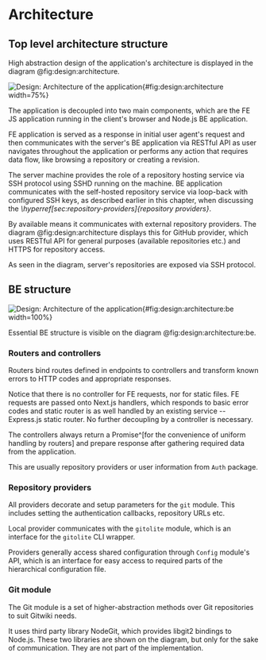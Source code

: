 # Architecture

## Top level architecture structure

High abstraction design of the application's architecture is displayed in the diagram @fig:design:architecture.


![Design: Architecture of the application](./src/assets/diagram/architecture){#fig:design:architecture width=75%}

The application is decoupled into two main components, which are the FE JS application running in the client's browser and Node.js BE application.

FE application is served as a response in initial user agent's request and then communicates with the server's BE application via RESTful API as user navigates throughout the application or performs any action that requires data flow, like browsing a repository or creating a revision.

The server machine provides the role of a repository hosting service via SSH protocol using SSHD running on the machine.
BE application communicates with the self-hosted repository service via loop-back with configured SSH keys, as described earlier in this chapter, when discussing the _\hyperref[sec:repository-providers]{repository providers}_.

By available means it communicates with external repository providers.
The diagram @fig:design:architecture displays this for GitHub provider, which uses RESTful API for general purposes (available repositories etc.) and HTTPS for repository access.

As seen in the diagram, server's repositories are exposed via SSH protocol.

## BE structure


![Design: Architecture of the application](./src/assets/diagram/architecture-be){#fig:design:architecture:be width=100%}

Essential BE structure is visible on the diagram @fig:design:architecture:be.

### Routers and controllers

Routers bind routes defined in endpoints to controllers and transform known errors to HTTP codes and appropriate responses.

Notice that there is no controller for FE requests, nor for static files.
FE requests are passed onto Next.js handlers, which responds to basic error codes and static router is as well handled by an existing service -- Express.js static router.
No further decoupling by a controller is necessary.

The controllers always return a Promise^[for the convenience of uniform handling by routers] and prepare response after gathering required data from the application.

This are usually repository providers or user information from `Auth` package.

### Repository providers

All providers decorate and setup parameters for the `git` module.
This includes setting the authentication callbacks, repository URLs etc.

Local provider communicates with the `gitolite` module, which is an interface for the `gitolite` CLI wrapper.

Providers generally access shared configuration through `Config` module's API, which is an interface for easy access to required parts of the hierarchical configuration file.

### Git module

The Git module is a set of higher-abstraction methods over Git repositories to suit Gitwiki needs.

It uses third party library NodeGit, which provides libgit2 bindings to Node.js.
These two libraries are shown on the diagram, but only for the sake of communication.
They are not part of the implementation.
